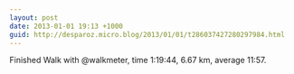 ```yaml
---
layout: post
date: 2013-01-01 19:13 +1000
guid: http://desparoz.micro.blog/2013/01/01/t286037427280297984.html
---
```

Finished Walk with @walkmeter, time 1:19:44, 6.67 km, average 11:57.
